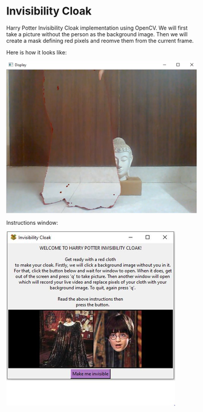 # Invisibility Cloak

Harry Potter Invisibility Cloak implementation using OpenCV. We will first take a picture without the person as the background image. Then we will create a mask defining red pixels and reomve them from the current frame.

Here is how it looks like:

![Output](./OutputImg.png)

Instructions window: 

![UI_window](./InstructionImg.png)
 